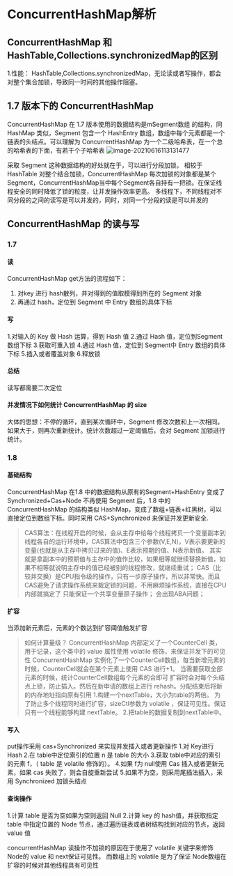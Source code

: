 # ConcurrentHashMap解析

## ConcurrentHashMap 和 HashTable,Collections.synchronizedMap的区别
1.性能： HashTable,Collections.synchronizedMap，无论读或者写操作，都会对整个集合加锁，导致同一时间的其他操作阻塞。

## 1.7 版本下的 ConcurrentHashMap
ConcurrentHashMap 在 1.7 版本使用的数据结构是mSegment数组 的结构，同 HashMap 类似，Segment 包含一个 HashEntry 数组，数组中每个元素都是一个链表的头结点。可以理解为 ConcurrentHashMap 为一个二级哈希表，在一个总的哈希表的下面，有若干个子哈希表
![image-20210616113131477](https://blog-1257815336.cos.ap-nanjing.myqcloud.com/typora/image-20210616113131477.png)

采取 Segment 这种数据结构的好处就在于，可以进行分段加锁。
相较于 HashTable 对整个结合加锁，ConcurrentHashMap 每次加锁的对象都是某个 Segment，ConcurrentHashMap当中每个Segment各自持有一把锁。在保证线程安全的同时降低了锁的粒度，让并发操作效率更高。
多线程下，不同线程对不同分段的之间的读写是可以并发的，同时，对同一个分段的读是可以并发的


## ConcurrentHashMap 的读与写
### 1.7
#### 读
ConcurrentHashMap get方法的流程如下：
1. 对key 进行 hash散列，并对得到的值取模得到所在的 Segment 对象
2. 再通过 hash，定位到 Segment 中 Entry 数组的具体下标



#### 写
1.对输入的 Key 做 Hash 运算，得到 Hash 值
2.通过 Hash 值，定位到Segment 数组下标
3.获取可重入锁
4.通过 Hash 值，定位到 Segment中 Entry 数组的具体下标
5.插入或者覆盖对象
6.释放锁

#### 总结
读写都需要二次定位

#### 并发情况下如何统计 ConcurrentHashMap 的 size 
大体的思想：不停的循环，直到某次循环中，Segment 修改次数和上一次相同。如果大于，则再次重新统计。统计次数超过一定阈值后，会对 Segment 加锁进行统计。

### 1.8
#### 基础结构
ConcurrentHashMap 在1.8 中的数据结构从原有的Segment+HashEntry 变成了 Synchronized+Cas+Node 
不再使用 Segment 后，1.8 中的 ConcurrentHashMap 的结构类似 HashMap，变成了数组+链表+红黑树，可以直接定位到数组下标。同时采用 CAS+Synchronized 来保证并发更新安全.
> CAS算法：在线程开启的时候，会从主存中给每个线程拷贝一个变量副本到线程各自的运行环境中，CAS算法中包含三个参数(V,E,N)，V表示要更新的变量(也就是从主存中拷贝过来的值)、E表示预期的值、N表示新值。
> 其实就是拿副本中的预期值与主存中的值作比较，如果相等就继续替换新值，如果不相等就说明主存中的值已经被别的线程修改，就继续重试；
> CAS（比较并交换）是CPU指令级的操作，只有一步原子操作，所以非常快。而且CAS避免了请求操作系统来裁定锁的问题，不用麻烦操作系统，直接在CPU内部就搞定了
> 只能保证一个共享变量原子操作；
> 会出现ABA问题；

#### 扩容
当添加新元素后，元素的个数达到扩容阈值触发扩容
> 如何计算量级？
> ConcurrentHashMap 内部定义了一个CounterCell 类，用于记录，这个类中的 value 属性使用 volatile 修饰，来保证并发下的可见性
> ConcurrentHashMap 实例化了一个CounterCell数组，每当新增元素的时候，CounterCell就会在某个元素上使用 CAS 进行+1。
> 当需要获取全部元素的时候，统计CounterCell数组每个元素的合即可
> 扩容时会对每个头结点上锁，防止插入。然后在新申请的数组上进行 rehash。分配结束后将新的内存地址指向原有引用
> 1.构建一个nextTable，大小为table的两倍。
> 为了防止多个线程同时进行扩容，sizeCtl参数为 volatile ，保证可见性。保证只有一个线程能够构建 nextTable。
> 2.把table的数据复制到nextTable中。

#### 写入
put操作采用 cas+Synchronized 来实现并发插入或者更新操作
1.对 Key进行 Hash
2.在 table中定位索引的位置 n 是 table 的大小
3.获取 table中对应的索引的元素 f，（ table 是 volatile 修饰的）。
4.如果 f为 null使用 Cas 插入或者更新元素，如果 cas 失败了，则会自旋重新尝试
5.如果不为空，则采用尾插法插入，采用 Synchronized 加锁头结点

#### 查询操作
1.计算 table 是否为空如果为空则返回 Null
2.计算 key 的 hash值，并获取指定 table 中指定位置的 Node 节点，通过遍历链表或者树结构找到对应的节点，返回 value 值

concurrentHashMap 读操作不加锁的原因在于使用了 volatile 关键字来修饰 Node的 value 和 next保证可见性。
而数组上的 volatile 是为了保证 Node数组在扩容的时候对其他线程具有可见性